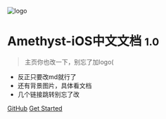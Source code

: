 ![logo](_media/icon.svg)

# Amethyst-iOS中文文档 <small>1.0</small>

> 主页你也改一下，别忘了加logo(

- 反正只要改md就行了
- 还有背景图片，具体看文档
- 几个链接跳转别忘了改

[GitHub](https://github.com/docsifyjs/docsify/)
[Get Started](zh-cn/README.md)
